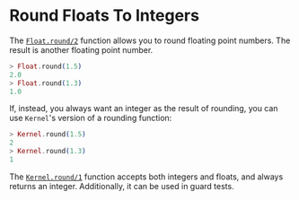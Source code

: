 # Round Floats To Integers

The
[`Float.round/2`](http://elixir-lang.org/docs/stable/elixir/Float.html#round/2)
function allows you to round floating point numbers. The result is another
floating point number.

```elixir
> Float.round(1.5)
2.0
> Float.round(1.3)
1.0
```

If, instead, you always want an integer as the result of rounding, you can
use `Kernel`'s version of a rounding function:

```elixir
> Kernel.round(1.5)
2
> Kernel.round(1.3)
1
```

The
[`Kernel.round/1`](http://elixir-lang.org/docs/stable/elixir/Kernel.html#round/1)
function accepts both integers and floats, and always returns an integer.
Additionally, it can be used in guard tests.
